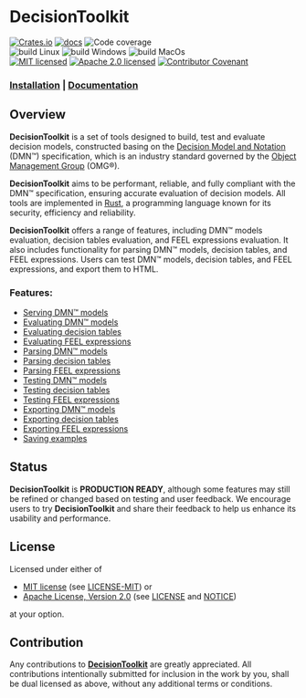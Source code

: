 # DecisionToolkit

[![Crates.io][crates-badge]][crates-url]
[![docs][docs-badge]][docs-url]
![Code coverage][coverage-badge]<br/>
![build Linux][build-badge-linux]
![build Windows][build-badge-windows]
![build MacOs][build-badge-macos]<br/>
[![MIT licensed][mit-badge]][mit-license-url]
[![Apache 2.0 licensed][apache-badge]][apache-license-url]
[![Contributor Covenant][cc-badge]][cc-url]

[crates-badge]: https://img.shields.io/crates/v/dsntk.svg
[crates-url]: https://crates.io/crates/dsntk
[docs-badge]: https://img.shields.io/badge/docs-passing-green.svg
[docs-url]: https://dsntk.io
[coverage-badge]: https://img.shields.io/badge/Code%20coverage-97%25-green.svg
[build-badge-linux]: https://github.com/DecisionToolkit/dsntk-rs/actions/workflows/build-linux.yml/badge.svg
[build-badge-windows]: https://github.com/DecisionToolkit/dsntk-rs/actions/workflows/build-windows.yml/badge.svg
[build-badge-macos]: https://github.com/DecisionToolkit/dsntk-rs/actions/workflows/build-macos.yml/badge.svg
[mit-badge]: https://img.shields.io/badge/License-MIT-blue.svg
[mit-url]: https://opensource.org/licenses/MIT
[mit-license-url]: https://github.com/DecisionToolkit/dsntk-rs/blob/main/LICENSE-MIT
[apache-badge]: https://img.shields.io/badge/License-Apache%202.0-blue.svg
[apache-url]: https://www.apache.org/licenses/LICENSE-2.0
[apache-license-url]: https://github.com/DecisionToolkit/dsntk-rs/blob/main/LICENSE
[apache-notice-url]: https://github.com/DecisionToolkit/dsntk-rs/blob/main/NOTICE
[cc-badge]: https://img.shields.io/badge/Contributor%20Covenant-2.1-4baaaa.svg
[cc-url]: https://github.com/DecisionToolkit/dsntk-rs/blob/main/CODE_OF_CONDUCT.md
[github-url]: https://github.com/DecisionToolkit

### [Installation](https://decision-toolkit.org/guide/installation.html) | [Documentation](https://decision-toolkit.org)

## Overview

**DecisionToolkit** is a set of tools designed to build, test and evaluate decision models,
constructed basing on the [Decision Model and Notation](https://www.omg.org/dmn) (DMN™)
specification, which is an industry standard governed by the [Object Management Group](https://www.omg.org) (OMG®).

**DecisionToolkit** aims to be performant, reliable, and fully compliant with the DMN™ specification,
ensuring accurate evaluation of decision models. All tools are implemented in [Rust](https://www.rust-lang.org/),
a programming language known for its security, efficiency and reliability.

**DecisionToolkit** offers a range of features, including DMN™ models evaluation, decision tables evaluation,
and FEEL expressions evaluation. It also includes functionality for parsing DMN™ models, decision tables,
and FEEL expressions. Users can test DMN™ models, decision tables, and FEEL expressions,
and export them to HTML.

### Features:
- [Serving DMN™ models](https://decision-toolkit.org/guide/commands/command-srv.html)
- [Evaluating DMN™ models](https://decision-toolkit.org/guide/commands/command-edm.html)
- [Evaluating decision tables](https://decision-toolkit.org/guide/commands/command-edt.html)
- [Evaluating FEEL expressions](https://decision-toolkit.org/guide/commands/command-efe.html)
- [Parsing DMN™ models](https://decision-toolkit.org/guide/commands/command-pdm.html)
- [Parsing decision tables](https://decision-toolkit.org/guide/commands/command-pdt.html)
- [Parsing FEEL expressions](https://decision-toolkit.org/guide/commands/command-pfe.html)
- [Testing DMN™ models](https://decision-toolkit.org/guide/commands/command-tdm.html)
- [Testing decision tables](https://decision-toolkit.org/guide/commands/command-tdt.html)
- [Testing FEEL expressions](https://decision-toolkit.org/guide/commands/command-tfe.html)
- [Exporting DMN™ models](https://decision-toolkit.org/guide/commands/command-xdm.html)
- [Exporting decision tables](https://decision-toolkit.org/guide/commands/command-xdt.html)
- [Exporting FEEL expressions](https://decision-toolkit.org/guide/commands/command-xfe.html)
- [Saving examples](https://decision-toolkit.org/guide/commands/command-exs.html)

## Status

**DecisionToolkit** is **PRODUCTION READY**, although some features
may still be refined or changed based on testing and user feedback.
We encourage users to try **DecisionToolkit** and share their feedback
to help us enhance its usability and performance.

## License

Licensed under either of

- [MIT license][mit-url] (see [LICENSE-MIT][mit-license-url]) or
- [Apache License, Version 2.0][apache-url] (see [LICENSE][apache-license-url] and [NOTICE][apache-notice-url])

at your option.

## Contribution

Any contributions to [**DecisionToolkit**][github-url] are greatly appreciated.
All contributions intentionally submitted for inclusion in the work by you,
shall be dual licensed as above, without any additional terms or conditions.
